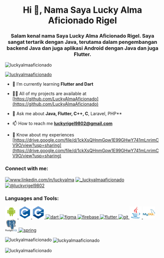 <h1 align="center">Hi 👋, Nama Saya Lucky Alma Aficionado Rigel</h1>
<h3 align="center">Salam kenal nama Saya Lucky Alma Aficionado Rigel. Saya sangat tertarik dengan Java, terutama dalam pengembangan backend Java dan juga aplikasi Android dengan Java dan juga Flutter.</h3>

<p align="left"> <img src="https://komarev.com/ghpvc/?username=luckyalmaaficionado&label=Profile%20views&color=0e75b6&style=flat" alt="luckyalmaaficionado" /> </p>

<p align="left"> <a href="https://github.com/ryo-ma/github-profile-trophy"><img src="https://github-profile-trophy.vercel.app/?username=luckyalmaaficionado" alt="luckyalmaaficionado" /></a> </p>

- 🌱 I’m currently learning **Flutter and Dart**

- 👨‍💻 All of my projects are available at [https://github.com/LuckyAlmaAficionado](https://github.com/LuckyAlmaAficionado)

- 💬 Ask me about **Java, Flutter, C++, C**, Laravel, PHP**

- 📫 How to reach me **luckyrigel9802@gmail.com**

- 📄 Know about my experiences [https://drive.google.com/file/d/1ckXsQHnmGpw1E99GHwY741mLnrimCV9O/view?usp=sharing](https://drive.google.com/file/d/1ckXsQHnmGpw1E99GHwY741mLnrimCV9O/view?usp=sharing)

<h3 align="left">Connect with me:</h3>
<p align="left">
<a href="https://linkedin.com/in/www.linkedin.com/in/luckyalma" target="blank"><img align="center" src="https://raw.githubusercontent.com/rahuldkjain/github-profile-readme-generator/master/src/images/icons/Social/linked-in-alt.svg" alt="www.linkedin.com/in/luckyalma" height="30" width="40" /></a>
<a href="https://instagram.com/_luckyalmaaficionado" target="blank"><img align="center" src="https://raw.githubusercontent.com/rahuldkjain/github-profile-readme-generator/master/src/images/icons/Social/instagram.svg" alt="_luckyalmaaficionado" height="30" width="40" /></a>
<a href="https://medium.com/@luckyrigel9802" target="blank"><img align="center" src="https://raw.githubusercontent.com/rahuldkjain/github-profile-readme-generator/master/src/images/icons/Social/medium.svg" alt="@luckyrigel9802" height="30" width="40" /></a>
</p>

<h3 align="left">Languages and Tools:</h3>
<p align="left"> <a href="https://developer.android.com" target="_blank" rel="noreferrer"> <img src="https://raw.githubusercontent.com/devicons/devicon/master/icons/android/android-original-wordmark.svg" alt="android" width="40" height="40"/> </a> <a href="https://www.cprogramming.com/" target="_blank" rel="noreferrer"> <img src="https://raw.githubusercontent.com/devicons/devicon/master/icons/c/c-original.svg" alt="c" width="40" height="40"/> </a> <a href="https://www.w3schools.com/cpp/" target="_blank" rel="noreferrer"> <img src="https://raw.githubusercontent.com/devicons/devicon/master/icons/cplusplus/cplusplus-original.svg" alt="cplusplus" width="40" height="40"/> </a> <a href="https://dart.dev" target="_blank" rel="noreferrer"> <img src="https://www.vectorlogo.zone/logos/dartlang/dartlang-icon.svg" alt="dart" width="40" height="40"/> </a> <a href="https://www.figma.com/" target="_blank" rel="noreferrer"> <img src="https://www.vectorlogo.zone/logos/figma/figma-icon.svg" alt="figma" width="40" height="40"/> </a> <a href="https://firebase.google.com/" target="_blank" rel="noreferrer"> <img src="https://www.vectorlogo.zone/logos/firebase/firebase-icon.svg" alt="firebase" width="40" height="40"/> </a> <a href="https://flutter.dev" target="_blank" rel="noreferrer"> <img src="https://www.vectorlogo.zone/logos/flutterio/flutterio-icon.svg" alt="flutter" width="40" height="40"/> </a> <a href="https://git-scm.com/" target="_blank" rel="noreferrer"> <img src="https://www.vectorlogo.zone/logos/git-scm/git-scm-icon.svg" alt="git" width="40" height="40"/> </a> <a href="https://www.java.com" target="_blank" rel="noreferrer"> <img src="https://raw.githubusercontent.com/devicons/devicon/master/icons/java/java-original.svg" alt="java" width="40" height="40"/> </a> <a href="https://www.mysql.com/" target="_blank" rel="noreferrer"> <img src="https://raw.githubusercontent.com/devicons/devicon/master/icons/mysql/mysql-original-wordmark.svg" alt="mysql" width="40" height="40"/> </a> <a href="https://www.postgresql.org" target="_blank" rel="noreferrer"> <img src="https://raw.githubusercontent.com/devicons/devicon/master/icons/postgresql/postgresql-original-wordmark.svg" alt="postgresql" width="40" height="40"/> </a> <a href="https://spring.io/" target="_blank" rel="noreferrer"> <img src="https://www.vectorlogo.zone/logos/springio/springio-icon.svg" alt="spring" width="40" height="40"/> </a> </p>

<p><img align="left" src="https://github-readme-stats.vercel.app/api/top-langs?username=luckyalmaaficionado&show_icons=true&locale=en&layout=compact" alt="luckyalmaaficionado" /></p>

<p>&nbsp;<img align="center" src="https://github-readme-stats.vercel.app/api?username=luckyalmaaficionado&show_icons=true&locale=en" alt="luckyalmaaficionado" /></p>

<p><img align="center" src="https://github-readme-streak-stats.herokuapp.com/?user=luckyalmaaficionado&" alt="luckyalmaaficionado" /></p>
